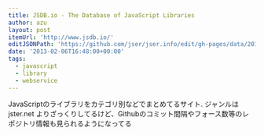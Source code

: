```yaml
---
title: JSDB.io - The Database of JavaScript Libraries
author: azu
layout: post
itemUrl: 'http://www.jsdb.io/'
editJSONPath: 'https://github.com/jser/jser.info/edit/gh-pages/data/2013/02/index.json'
date: '2013-02-06T16:48:00+00:00'
tags:
  - javascript
  - library
  - webservice
---
```

JavaScriptのライブラリをカテゴリ別などでまとめてるサイト. ジャンルは jster.net よりざっくりしてるけど、Githubのコミット間隔やフォース数等のレポジトリ情報も見られるようになってる

